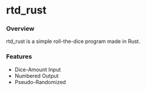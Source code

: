 # rtd_rust

### Overview
rtd_rust is a simple roll-the-dice program made in Rust.

### Features
* Dice-Amount Input
* Numbered Output
* Pseudo-Randomized
